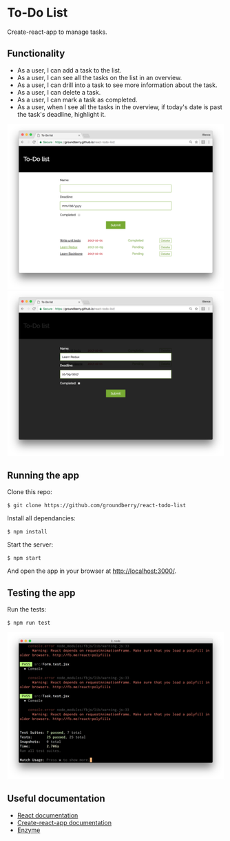 # To-Do List

Create-react-app to manage tasks.

## Functionality

- As a user, I can add a task to the list.
- As a user, I can see all the tasks on the list in an overview.
- As a user, I can drill into a task to see more information about the task.
- As a user, I can delete a task.
- As a user, I can mark a task as completed.
- As a user, when I see all the tasks in the overview, if today's date is past the task's deadline, highlight it.

![Add task to list](public/img/add-task.png)
![Edit task](public/img/edit-task.png)

## Running the app

Clone this repo:

```
$ git clone https://github.com/groundberry/react-todo-list
```

Install all dependancies:

```
$ npm install
```

Start the server:

```
$ npm start
```

And open the app in your browser at <http://localhost:3000/>.

## Testing the app

Run the tests:

```
$ npm run test
```
![Unit tests](public/img/unit-tests.png)

## Useful documentation

- [React documentation](https://reactjs.org/)
- [Create-react-app documentation](https://github.com/facebookincubator/create-react-app)
- [Enzyme](https://github.com/airbnb/enzyme)
